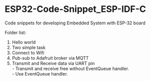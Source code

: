 # ESP32-Code-Snippet_ESP-IDF-C
Code snippets for developing Embedded System with ESP-32 board

<p>Folder list:</p>
<ol>
  <li>Hello world</li>
  <li>Two simple task</li>
  <li>Connect to Wifi</li>
  <li>Pub-sub to Adafruit broker via MQTT</li>
  <li>Transmit and Receive data via UART pin <br>
	- Transmit and receive free without EventQueue handler. <br>
	- Use EventQueue handler.</li>
</ol>

